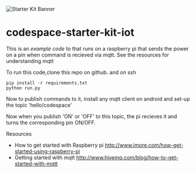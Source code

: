 ![Starter Kit Banner](description.png)

# codespace-starter-kit-iot

This is an *example code* to that runs on a raspberry pi that sends the power on a pin when command is recieved via mqtt.
See the resources for understanding mqtt

To run this code,clone this repo on github.
and on ssh

```
pip install -r requirements.txt
python run.py
```
Now to publish commands to it, install any mqtt client on android and set-up the topic 'hello/codespace'

Now when you publish 'ON' or 'OFF' to this topic, the pi recieves it and turns the corresponding pin ON/OFF.

Resources
- How to get started with Raspberry pi http://www.imore.com/how-get-started-using-raspberry-pi
- Getting started with mqtt http://www.hivemq.com/blog/how-to-get-started-with-mqtt